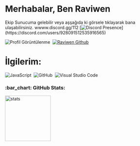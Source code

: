 # Merhabalar, Ben Raviwen

Ekip Sunucuma gelebilir veya aşşağıda ki görsele tıklayarak bana ulaşabilirsiniz.
wwww.discord.gg/112
[![Discord Presence](https://lanyard-profile-readme.vercel.app/api/928091512535916565?theme=light&bg=809ecf&animated=false&hideDiscrim=true&borderRadius=30px&idleMessage=Probably%20doing%20something%20else...)](https://discord.com/users/928091512535916565)


![Profil Görüntülenme](https://komarev.com/ghpvc/?username=raviwen&color=red)&nbsp;
[![Raviwen Github ](https://img.shields.io/github/followers/raviwen?label=follow&style=social)](https://github.com/raviwen)&nbsp;

# İlgilerim:
![JavaScript](https://img.shields.io/badge/-JavaScript-05122A?style=flat&logo=javascript)&nbsp;
![GitHub](https://img.shields.io/badge/-GitHub-05122A?style=flat&logo=github)&nbsp;
![Visual Studio Code](https://img.shields.io/badge/-Visual%20Studio%20Code-05122A?style=flat&logo=visual-studio-code&logoColor=007ACC)&nbsp;


<h3 align="left">:bar_chart: GitHub Stats:</h3>
<p align="left">
   <img src="https://github-readme-stats.vercel.app/api?username=raviwen&count_private=true&show_icons=true&theme=dark&hide_border=true" width="%100" height="150px" alt="stats" />
